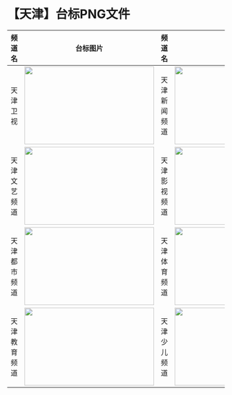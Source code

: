 # 【天津】台标PNG文件
|频道名|台标图片|频道名|台标图片|
|:---|:---:|:---|:---:|
|天津卫视|<img src="https://raw.githubusercontent.com/wanglindl/TVLogo/main/img/Tianjin.png" width="300" height="180">|天津新闻频道|<img src="https://raw.githubusercontent.com/wanglindl/TVLogo/main/img/Tianjin1.png" width="300" height="180">|
|天津文艺频道|<img src="https://raw.githubusercontent.com/wanglindl/TVLogo/main/img/Tianjin2.png" width="300" height="180">|天津影视频道|<img src="https://raw.githubusercontent.com/wanglindl/TVLogo/main/img/Tianjin3.png" width="300" height="180">|
|天津都市频道|<img src="https://raw.githubusercontent.com/wanglindl/TVLogo/main/img/Tianjin4.png" width="300" height="180">|天津体育频道|<img src="https://raw.githubusercontent.com/wanglindl/TVLogo/main/img/Tianjin5.png" width="300" height="180">|
|天津教育频道|<img src="https://raw.githubusercontent.com/wanglindl/TVLogo/main/img/Tianjin6.png" width="300" height="180">|天津少儿频道|<img src="https://raw.githubusercontent.com/wanglindl/TVLogo/main/img/Tianjin7.png" width="300" height="180">|
